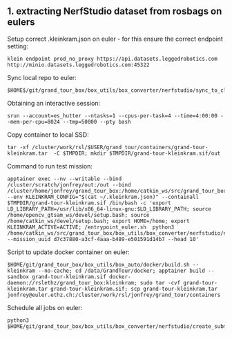 
## 1. extracting NerfStudio dataset from rosbags on eulers
Setup correct .kleinkram.json on euler - for this ensure the correct endpoint setting:
```shell
klein endpoint prod_no_proxy https://api.datasets.leggedrobotics.com http://minio.datasets.leggedrobotics.com:45322
```

Sync local repo to euler:
```
$HOME$/git/grand_tour_box/box_utils/box_converter/nerfstudio/sync_to_cluster.sh
```

Obtaining an interactive session:
```
srun --account=es_hutter --ntasks=1 --cpus-per-task=4 --time=4:00:00 --mem-per-cpu=8024 --tmp=50000 --pty bash
```

Copy container to local SSD:
```
tar -xf /cluster/work/rsl/$USER/grand_tour/containers/grand-tour-kleinkram.tar  -C $TMPDIR; mkdir $TMPDIR/grand-tour-kleinkram.sif/out
```

Command to run test mission:
```
apptainer exec --nv --writable --bind /cluster/scratch/jonfrey/out:/out --bind /cluster/home/jonfrey/grand_tour_box:/home/catkin_ws/src/grand_tour_box --env KLEINKRAM_CONFIG="$(cat ~/.kleinkram.json)" --containall $TMPDIR/grand-tour-kleinkram.sif /bin/bash -c 'export LD_LIBRARY_PATH=/usr/lib/x86_64-linux-gnu:$LD_LIBRARY_PATH; source /home/opencv_gtsam_ws/devel/setup.bash; source /home/catkin_ws/devel/setup.bash; export HOME=/home; export KLEINKRAM_ACTIVE=ACTIVE; /entrypoint_euler.sh  python3 /home/catkin_ws/src/grand_tour_box/box_utils/box_converter/nerfstudio/nerf_studio.py --mission_uuid d7c37880-a3cf-4aaa-b489-e501591d14b7 --head 10'
```

Script to update docker container on euler:
```
$HOME/git/grand_tour_box/box_utils/box_auto/docker/build.sh --kleinkram --no-cache; cd /data/GrandTour/docker; apptainer build --sandbox grand-tour-kleinkram.sif docker-daemon://rslethz/grand_tour_box:kleinkram; sudo tar -cvf grand-tour-kleinkram.tar grand-tour-kleinkram.sif; scp grand-tour-kleinkram.tar jonfrey@euler.ethz.ch:/cluster/work/rsl/jonfrey/grand_tour/containers
```

Schedule all jobs on euler:
```
python3 $HOME/git/grand_tour_box/box_utils/box_converter/nerfstudio/create_submit_files.py
```

